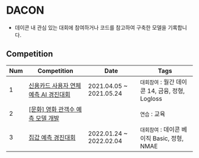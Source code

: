 # DACON
- 데이콘 내 관심 있는 대회에 참여하거나 코드를 참고하여 구축한 모델을 기록합니다.

## Competition

| Num  | Competition  | Date  | Tags  |
|---|---|---|---|
| 1 | [신용카드 사용자 연체 예측 AI 경진대회](https://dacon.io/competitions/official/235713/overview/description)  | 2021.04.05 ~ 2021.05.24  | `대회참여` : 월간 데이콘 14, 금융, 정형, Logloss  |
| 2  |  [[문화] 영화 관객수 예측 모델 개발](https://dacon.io/competitions/open/235536/overview/description) |   | `연습` : 교육  |
| 3  | [집값 예측 경진대회](https://dacon.io/competitions/official/235869/overview/description)  | 2022.01.24 ~ 2022.02.04 |  `대회참여` : 데이콘 베이직 Basic, 정형, NMAE  |
